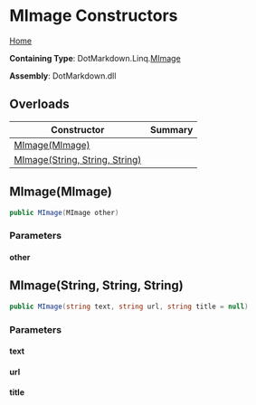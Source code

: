 # MImage Constructors

[Home](../../../../README.md#_top)

**Containing Type**: DotMarkdown\.Linq\.[MImage](../README.md#_top)

**Assembly**: DotMarkdown\.dll

## Overloads

| Constructor | Summary |
| ----------- | ------- |
| [MImage(MImage)](#DotMarkdown_Linq_MImage__ctor_DotMarkdown_Linq_MImage_) | |
| [MImage(String, String, String)](#DotMarkdown_Linq_MImage__ctor_System_String_System_String_System_String_) | |

## MImage\(MImage\) <a name="DotMarkdown_Linq_MImage__ctor_DotMarkdown_Linq_MImage_"></a>

```csharp
public MImage(MImage other)
```

### Parameters

#### other

## MImage\(String, String, String\) <a name="DotMarkdown_Linq_MImage__ctor_System_String_System_String_System_String_"></a>

```csharp
public MImage(string text, string url, string title = null)
```

### Parameters

#### text

#### url

#### title

